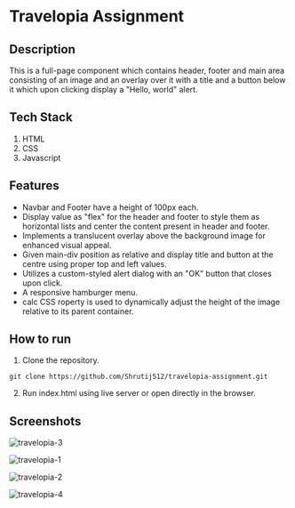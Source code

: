 # Travelopia Assignment

## Description

This is a full-page component which contains header, footer and main area consisting of an image and an overlay over it with a title and a button below it which upon clicking display a "Hello, world" alert.

## Tech Stack

1. HTML
2. CSS
3. Javascript

## Features

- Navbar and Footer have a height of 100px each.
- Display value as "flex" for the header and footer to style them as horizontal lists and center the content present in header and footer.
- Implements a translucent overlay above the background image for enhanced visual appeal.
- Given main-div position as relative and display title and button at the centre using proper top and left values.
- Utilizes a custom-styled alert dialog with an "OK" button that closes upon click.
- A responsive hamburger menu.
- calc CSS roperty is used to dynamically adjust the height of the image relative to its parent container.

## How to run

1. Clone the repository.

  `git clone https://github.com/Shrutij512/travelopia-assignment.git`

2. Run index.html using live server or open directly in the browser.


## Screenshots

![travelopia-3](https://github.com/Shrutij512/travelopia-assignment/assets/132148988/b3545ca6-b643-4b33-972c-70e30fcb6cb4)

![travelopia-1](https://github.com/Shrutij512/travelopia-assignment/assets/132148988/9501af2b-d395-4cf5-aae2-5f53a7c29ba5)

![travelopia-2](https://github.com/Shrutij512/travelopia-assignment/assets/132148988/194d6f85-dceb-4fd3-b3e8-635a1c138487)

![travelopia-4](https://github.com/Shrutij512/travelopia-assignment/assets/132148988/2fa96050-e4b6-418f-b6dc-11e504429383)
